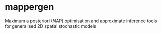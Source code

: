 # mappergen
Maximum a posteriori (MAP) optimisation and approximate inference tools for generalised 2D spatial stochastic models 

